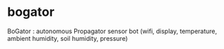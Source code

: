 # bogator
BoGator : autonomous Propagator sensor bot (wifi, display, temperature, ambient humidity, soil humidity, pressure)
